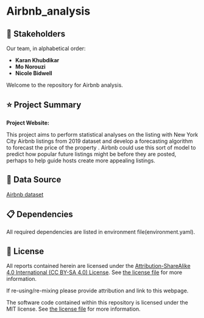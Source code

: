 # Airbnb_analysis


## 🌟 Stakeholders

Our team, in alphabetical order:

- **Karan Khubdikar**
- **Mo Norouzi**
- **Nicole Bidwell**
    
Welcome to the repository for Airbnb analysis.
## ⭐️ Project Summary

**Project Website:** 

This project aims to perform statistical analyses on the listing with New York City Airbnb listings from 2019 dataset and develop a forecasting algorithm to forecast the price of the property . Airbnb could use this sort of model to predict how popular future listings might be before they are posted, perhaps to help guide hosts create more appealing listings. 

## 📘 Data Source

[Airbnb dataset]([https://www.kaggle.com/datasets/rahulchavan99/marketing-campaign-dataset](https://www.kaggle.com/datasets/dgomonov/new-york-city-airbnb-open-data))

## 📋 Dependencies

All required dependencies are listed in environment file(environment.yaml).

## 📖 License

All reports contained herein are licensed under the [Attribution-ShareAlike 4.0 International (CC BY-SA 4.0) License](https://creativecommons.org/licenses/by-sa/4.0/).
 See [the license file](LICENSE.md) for more information.

If re-using/re-mixing please provide attribution and link to this webpage.

The software code contained within this repository is licensed under the
MIT license. See [the license file](LICENSE.md) for more information.
